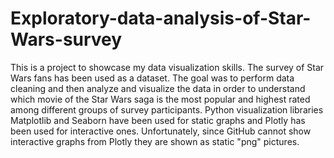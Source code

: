 # Exploratory-data-analysis-of-Star-Wars-survey
This is a project to showcase my data visualization skills. The survey of Star Wars fans has been used as a dataset. The goal was to perform data cleaning and then analyze and visualize the data in order to understand which movie of the Star Wars saga is the most popular and highest rated among different groups of survey participants. Python visualization libraries Matplotlib and Seaborn have been used for static graphs and Plotly has been used for interactive ones. Unfortunately, since GitHub cannot show interactive graphs from Plotly they are shown as static "png" pictures.
